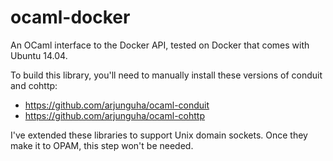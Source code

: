 ocaml-docker
============

An OCaml interface to the Docker API, tested on Docker that comes with
Ubuntu 14.04.

To build this library, you'll need to manually install these versions of 
conduit and cohttp:

- https://github.com/arjunguha/ocaml-conduit
- https://github.com/arjunguha/ocaml-cohttp

I've extended these libraries to support Unix domain sockets. Once they make it to
OPAM, this step won't be needed.
